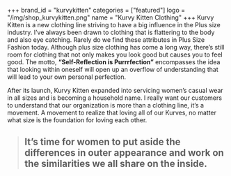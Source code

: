 +++
brand_id = "kurvykitten"
categories = ["featured"]
logo = "/img/shop_kurvykitten.png"
name = "Kurvy Kitten Clothing"
+++
Kurvy Kitten is a new clothing line striving to have a big influence in the Plus size industry. I’ve always been drawn to clothing that is flattering to the body and also eye catching. Rarely do we find these attributes in Plus Size Fashion today. Although plus size clothing has come a long way, there’s still room for clothing that not only makes you look good but causes you to feel good. The motto, **“Self-Reflection is Purrrfection”** encompasses the idea that looking within oneself will open up an overflow of understanding that will lead to your own personal perfection.

After its launch, Kurvy Kitten expanded into servicing women’s casual wear in all sizes and is becoming a household name. I really want our customers to understand that our organization is more than a clothing line, it’s a movement. A movement to realize that loving all of our Kurves, no matter what size is the foundation for loving each other. 

> ## It’s time for women to put aside the differences in outer appearance and work on the similarities we all share on the inside.